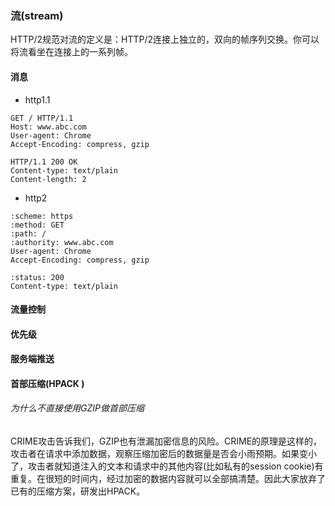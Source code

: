### 流(stream)

HTTP/2规范对流的定义是：HTTP/2连接上独立的，双向的帧序列交换。你可以将流看坐在连接上的一系列帧。

#### 消息

- http1.1

```http
GET / HTTP/1.1
Host: www.abc.com
User-agent: Chrome
Accept-Encoding: compress, gzip

HTTP/1.1 200 OK
Content-type: text/plain
Content-length: 2
```

- http2

```http
:scheme: https
:method: GET
:path: /
:authority: www.abc.com
User-agent: Chrome
Accept-Encoding: compress, gzip

:status: 200
Content-type: text/plain
```



#### 流量控制



#### 优先级



#### 服务端推送



#### 首部压缩(HPACK )

###### 为什么不直接使用GZIP做首部压缩

CRIME攻击告诉我们，GZIP也有泄漏加密信息的风险。CRIME的原理是这样的，攻击者在请求中添加数据，观察压缩加密后的数据量是否会小雨预期。如果变小了，攻击者就知道注入的文本和请求中的其他内容(比如私有的session cookie)有重复。在很短的时间内，经过加密的数据内容就可以全部搞清楚。因此大家放弃了已有的压缩方案，研发出HPACK。